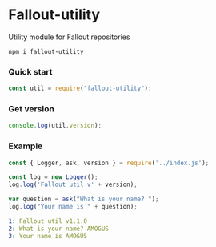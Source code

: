 # Fallout-utility
Utility module for Fallout repositories

```
npm i fallout-utility
```

### Quick start
```js
const util = require("fallout-utility");
```

### Get version
```js
console.log(util.version);
```

### Example

```js
const { Logger, ask, version } = require('../index.js');

const log = new Logger();
log.log('Fallout util v' + version);

var question = ask("What is your name? ");
log.log("Your name is " + question);
```

```yml
1: Fallout util v1.1.0
2: What is your name? AMOGUS
3: Your name is AMOGUS
```
